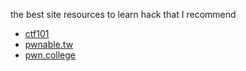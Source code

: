 
the best site resources to learn hack that I recommend

- <a href="ctf101.org">ctf101</a>
- <a href="pwnable.tw">pwnable.tw</a>
- <a href="pwn.college">pwn.college</a>
